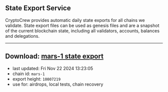 ## State Export Service
CryptoCrew provides automatic daily state exports for all chains we validate. State export files can be used as genesis files and are a snapshot of the current blockchain state, including all validators, accounts, balances and delegations.

---
**Download: [mars-1 state export](https://dl-eu2.ccvalidators.com/SERVICE/mars/mars-1_export_10007219.json)**
---

- last updated: Fri Nov 22 2024 13:23:05
- chain id: `mars-1`
- export height: `10007219`
- use for: airdrops, local tests, chain recovery
